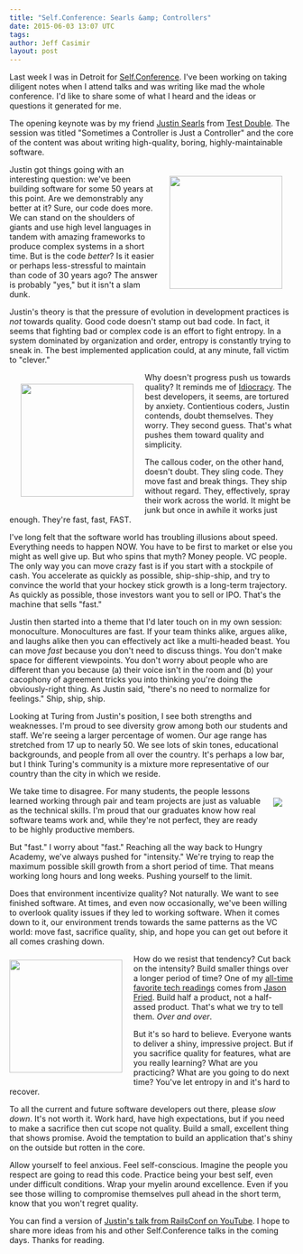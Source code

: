 ```yaml
---
title: "Self.Conference: Searls &amp; Controllers"
date: 2015-06-03 13:07 UTC
tags:
author: Jeff Casimir
layout: post
---
```


Last week I was in Detroit for [Self.Conference](http://selfconference.org/). I've been working
on taking diligent notes when I attend talks and was writing like mad the whole conference. I'd like
to share some of what I heard and the ideas or questions it generated for me.

The opening keynote was by my friend [Justin Searls](https://twitter.com/searls) from [Test Double](http://testdouble.com/).
The session was titled "Sometimes a Controller is Just a Controller" and the core of the content was about
writing high-quality, boring, highly-maintainable software.

<img src='https://pbs.twimg.com/profile_images/2360535353/20120630-face.jpg' style="width:200px; float:right; margin: 20px"/>

Justin got things going with an interesting question: we've been building software for some 50 years at this point. Are we demonstrably any better at it? Sure, our code does more. We can stand on the shoulders of giants and use high level languages in tandem with amazing frameworks to produce complex systems in a short time. But is the code *better*? Is it easier or perhaps less-stressful to maintain than code of 30 years ago? The answer is probably "yes," but it isn't a slam dunk.

Justin's theory is that the pressure of evolution in development practices is *not* towards quality. Good code doesn't stamp out bad code. In fact, it seems that fighting bad or complex code is an effort to fight entropy. In a system dominated by organization and order, entropy is constantly trying to sneak in. The best implemented application could, at any minute, fall victim to "clever."

<img src='http://www.blogcdn.com/www.mandatory.com/media/2013/08/idiocracy.jpg' style="width:200px; float:left; margin: 20px"/>

Why doesn't progress push us towards quality? It reminds me of [Idiocracy](http://www.imdb.com/title/tt0387808/). The best developers, it seems, are tortured by anxiety. Contientious coders, Justin contends, doubt themselves. They worry. They second guess. That's what pushes them toward quality and simplicity.

The callous coder, on the other hand, doesn't doubt. They sling code. They move fast and break things. They ship without regard. They, effectively, spray their work across the world. It might be junk but once in awhile it works just enough. They're fast, fast, FAST.

I've long felt that the software world has troubling illusions about speed. Everything needs to happen NOW. You have to be first to market or else you might as well give up. But who spins that myth? Money people. VC people. The only way you can move crazy fast is if you start with a stockpile of cash. You accelerate as quickly as possible, ship-ship-ship, and try to convince the world that your hockey stick growth is a long-term trajectory. As quickly as possible, those investors want you to sell or IPO. That's the machine that sells "fast."

Justin then started into a theme that I'd later touch on in my own session: monoculture. Monocultures are fast. If your team thinks alike, argues alike, and laughs alike then you can effectively act like a multi-headed beast. You can move *fast* because you don't need to discuss things. You don't make space for different viewpoints. You don't worry about people who are different than you because (a) their voice isn't in the room and (b) your cacophony of agreement tricks you into thinking you're doing the obviously-right thing. As Justin said, "there's no need to normalize for feelings." Ship, ship, ship.

Looking at Turing from Justin's position, I see both strengths and weaknesses. I'm proud to see diversity grow among both our students and staff. We're seeing a larger percentage of women. Our age range has stretched from 17 up to nearly 50. We see lots of skin tones, educational backgrounds, and people from all over the country. It's perhaps a low bar, but I think Turing's community is a mixture more representative of our country than the city in which we reside.

<img src='/images/article_images/turing-full-class.jpg' style="float:right; margin: 20px"/>

We take time to disagree. For many students, the people lessons learned working through pair and team projects are just as valuable as the technical skills. I'm proud that our graduates know how real software teams work and, while they're not perfect, they are ready to be highly productive members.

But "fast." I worry about "fast." Reaching all the way back to Hungry Academy, we've always pushed for "intensity." We're trying to reap the maximum possible skill growth from a short period of time. That means working long hours and long weeks. Pushing yourself to the limit.

 Does that environment incentivize quality? Not naturally. We want to see finished software. At times, and even now occasionally, we've been willing to overlook quality issues if they led to working software. When it comes down to it, our environment trends towards the same patterns as the VC world: move fast, sacrifice quality, ship, and hope you can get out before it all comes crashing down.

<img src='http://www.devsniper.com/wp-content/uploads/gettingrealbook.jpg' style="width:200px; float:left; margin: 10px 20px 20px 0px"/>

How do we resist that tendency? Cut back on the intensity? Build smaller things over a longer period of time? One of my [all-time favorite tech readings](https://gettingreal.37signals.com/ch05_Half_Not_Half_Assed.php) comes from [Jason Fried](https://twitter.com/jasonfried). Build half a product, not a half-assed product. That's what we try to tell them. *Over and over*.

But it's so hard to believe. Everyone wants to deliver a shiny, impressive project. But if you sacrifice quality for features, what are you really learning? What are you practicing? What are you going to do next time? You've let entropy in and it's hard to recover.

To all the current and future software developers out there, please *slow down*. It's not worth it. Work hard, have high expectations, but if you need to make a sacrifice then cut scope not quality. Build a small, excellent thing that shows promise. Avoid the temptation to build an application that's shiny on the outside but rotten in the core.

Allow yourself to feel anxious. Feel self-conscious. Imagine the people you respect are going to read this code. Practice being your best self, even under difficult conditions. Wrap your myelin around excellence. Even if you see those willing to compromise themselves pull ahead in the short term, know that you won't regret quality.

You can find a version of [Justin's talk from RailsConf on YouTube](https://www.youtube.com/watch?v=MSgR-hJjdTo). I hope to share more ideas from his and other Self.Conference talks in the coming days. Thanks for reading.
